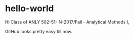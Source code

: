 # hello-world


Hi Class of ANLY 502-51- N-2017/Fall - Analytical Methods I,

GitHub looks pretty easy till now.
